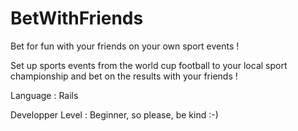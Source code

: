 BetWithFriends
==============

Bet for fun with your friends on your own sport events !

Set up sports events from the world cup football to your local sport championship and bet on the results with your friends !


Language : Rails

Developper Level : Beginner, so please, be kind :-)
